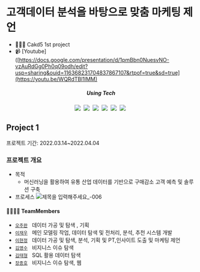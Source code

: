 # 고객데이터 분석을 바탕으로 맞춤 마케팅 제언

- 👩🏻‍🏫 Cakd5 1st project
- 📹 [Youtube]([https://docs.google.com/presentation/d/1pmBbn0NuesvNO-vzAuRdGg0Ph0q09odh/edit?usp=sharing&ouid=116368231704837867107&rtpof=true&sd=true](https://youtu.be/WQRdTBl1lMM)


<h5 align='center'> Using Tech </h5>
<p align="center">
  <img src="https://img.shields.io/badge/Python-3766AB?style=flat-square&logo=Python&logoColor=white"/></a>&nbsp 
  <img src="https://img.shields.io/badge/SQL-6DB33F?style=flat-square&logo=SQL&logoColor=white"/></a>&nbsp 
  <img src="https://img.shields.io/badge/Pandas-005571?style=flat-square&logo=pandas&logoColor=white"/></a>&nbsp 
    <img src="https://img.shields.io/badge/Numpy-orange?style=flat-square&logo=Numpy&logoColor=white"/></a>&nbsp
        <img src="https://img.shields.io/badge/Sklearn-pink?style=flat-square&logo=Sklearn&logoColor=white"/></a>&nbsp
            <img src="https://img.shields.io/badge/Surprise-yellow?style=flat-square&logo=Surprise&logoColor=white"/></a>&nbsp
</p>


## Project 1
프로젝트 기간: 2022.03.14~2022.04.04

### 프로젝트 개요

* 목적
    *  머신러닝을 활용하여 유통 산업 데이터를 기반으로 구매감소 고객 예측 및 솔루션 구축
* 프로세스
![제목을 입력해주세요_-006](https://user-images.githubusercontent.com/96768479/175240113-aeb1775d-1669-4d22-bc63-34bedfa1ae4d.png)


#### 👨‍👩‍👦‍👦 TeamMembers  

- [`오주완`](https://github.com/joowaun93) &nbsp; 데이터 가공 및 탐색 , 기획
- [`이재우`](https://github.com/leedaedoo2) &nbsp; 메인 모델링 작업, 데이터 탐색 및 전처리, 분석, 추천 시스템 개발
- [`이현정`](https://github.com/hyunjung28) &nbsp; 데이터 가공 및 탐색, 분석, 기획 및 PT,인사이트 도출 및 마케팅 제언
- [`김영수`](https://github.com/YsKim00) &nbsp; 비지니스 이슈 탐색
- [`김태형`](https://github.com/TH96s) &nbsp; SQL 활용 데이터 탐색
- [`장종호`](https://github.com/Ellishavelock) &nbsp; 비지니스 이슈 탐색, 웹

